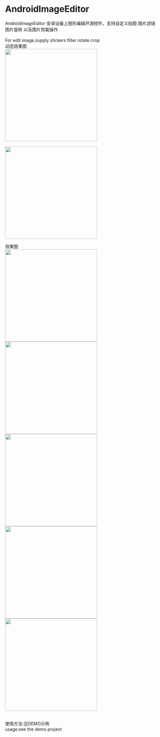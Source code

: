 # AndroidImageEditor

AndroidImageEditor 安卓设备上图形编辑开源控件，支持自定义贴图 图片滤镜 图片旋转 以及图片剪裁操作<br/>
<br/>
For edit image,supply stickers filter rotate crop
<br/>
动态效果图
<br/>
<img src="https://github.com/siwangqishiq/ImageEditAndroid/blob/master/screens/demo1.gif" width=300 />
<br/>
<br/>
<img src="https://github.com/siwangqishiq/ImageEditAndroid/blob/master/screens/demo2.gif" width=300 />

效果图
<br/>
<img src="https://github.com/siwangqishiq/ImageEditAndroid/blob/master/screens/1.png" width=300 />
<br/>
<img src="https://github.com/siwangqishiq/ImageEditAndroid/blob/master/screens/2.png" width=300 />
<br/>
<img src="https://github.com/siwangqishiq/ImageEditAndroid/blob/master/screens/3.png" width=300 />
<br/>
<img src="https://github.com/siwangqishiq/ImageEditAndroid/blob/master/screens/4.png" width=300 />
<br/>
<img src="https://github.com/siwangqishiq/ImageEditAndroid/blob/master/screens/5.png" width=300 />
<br/>

<br/>
<span>使用方法:见DEMO示例</span>

<br/>
<span>usage:see the demo project</span>